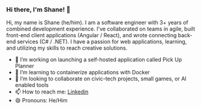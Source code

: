 ### Hi there, I'm Shane! 👋

Hi, my name is Shane (he/him). I am a software engineer with 3+ years of combined development experience. I've collaborated on teams in agile, built front-end client applications (Angular / React), and wrote connecting back-end services (C# / .NET). I have a passion for web applications, learning, and utilizing my skills to reach creative solutions.

- 🔭 I’m working on launching a self-hosted application called Pick Up Planner
- 🌱 I’m learning to containerize applications with Docker
- 👯 I’m looking to collaborate on civic-tech projects, small games, or AI enabled tools
- 📫 How to reach me: [Linkedin](https://www.linkedin.com/in/shanedbutler/)
- 😄 Pronouns: He/Him

